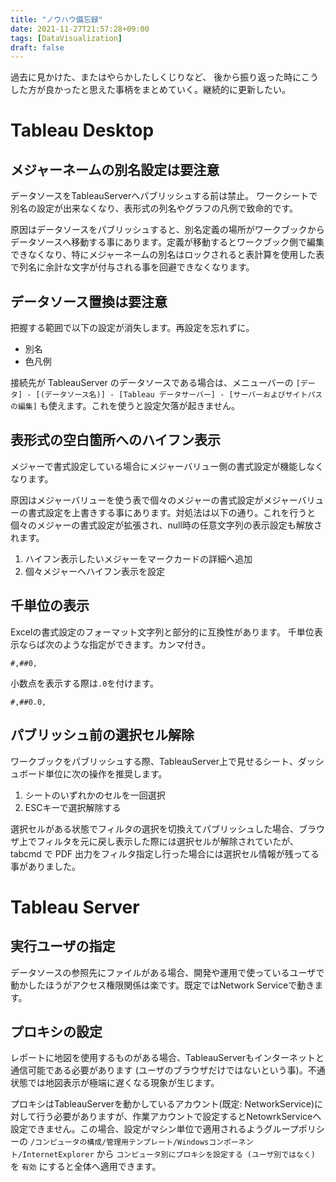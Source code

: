 ```yaml
---
title: "ノウハウ備忘録"
date: 2021-11-27T21:57:28+09:00
tags: [DataVisualization]
draft: false
---
```

過去に見かけた、またはやらかしたしくじりなど、
後から振り返った時にこうした方が良かったと思えた事柄をまとめていく。継続的に更新したい。

# Tableau Desktop
## メジャーネームの別名設定は要注意
データソースをTableauServerへパブリッシュする前は禁止。
ワークシートで別名の設定が出来なくなり、表形式の列名やグラフの凡例で致命的です。

原因はデータソースをパブリッシュすると、別名定義の場所がワークブックからデータソースへ移動する事にあります。定義が移動するとワークブック側で編集できなくなり、特にメジャーネームの別名はロックされると表計算を使用した表で列名に余計な文字が付与される事を回避できなくなります。

## データソース置換は要注意
把握する範囲で以下の設定が消失します。再設定を忘れずに。

* 別名
* 色凡例

接続先が TableauServer のデータソースである場合は、メニューバーの `[データ] - [(データソース名)] - [Tableau データサーバー] - [サーバーおよびサイトパスの編集]` も使えます。これを使うと設定欠落が起きません。

## 表形式の空白箇所へのハイフン表示
メジャーで書式設定している場合にメジャーバリュー側の書式設定が機能しなくなります。

原因はメジャーバリューを使う表で個々のメジャーの書式設定がメジャーバリューの書式設定を上書きする事にあります。対処法は以下の通り。これを行うと個々のメジャーの書式設定が拡張され、null時の任意文字列の表示設定も解放されます。

1. ハイフン表示したいメジャーをマークカードの詳細へ追加
2. 個々メジャーへハイフン表示を設定

## 千単位の表示
Excelの書式設定のフォーマット文字列と部分的に互換性があります。
千単位表示ならば次のような指定ができます。カンマ付き。

```
#,##0,
```

小数点を表示する際は`.0`を付けます。

```
#,##0.0,
```

## パブリッシュ前の選択セル解除
ワークブックをパブリッシュする際、TableauServer上で見せるシート、ダッシュボード単位に次の操作を推奨します。

1. シートのいずれかのセルを一回選択
2. ESCキーで選択解除する

選択セルがある状態でフィルタの選択を切換えてパブリッシュした場合、ブラウザ上でフィルタを元に戻し表示した際には選択セルが解除されていたが、tabcmd で PDF 出力をフィルタ指定し行った場合には選択セル情報が残ってる事がありました。

# Tableau Server

## 実行ユーザの指定
データソースの参照先にファイルがある場合、開発や運用で使っているユーザで動かしたほうがアクセス権限関係は楽です。既定ではNetwork Serviceで動きます。

## プロキシの設定
レポートに地図を使用するものがある場合、TableauServerもインターネットと通信可能である必要があります (ユーザのブラウザだけではないという事)。不通状態では地図表示が極端に遅くなる現象が生じます。

プロキシはTableauServerを動かしているアカウント(既定: NetworkService)に対して行う必要がありますが、作業アカウントで設定するとNetowrkServiceへ設定できません。この場合、設定がマシン単位で適用されるようグループポリシーの `/コンピュータの構成/管理用テンプレート/Windowsコンポーネント/InternetExplorer` から `コンピュータ別にプロキシを設定する (ユーザ別ではなく)` を `有効` にすると全体へ適用できます。
